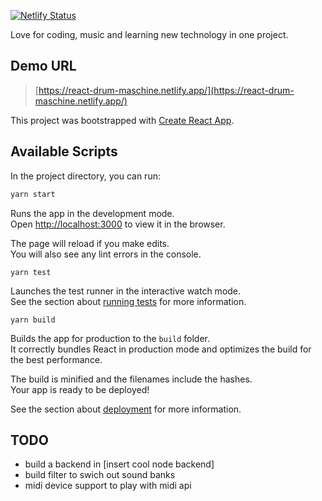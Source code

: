 [![Netlify Status](https://api.netlify.com/api/v1/badges/3bbcdd3c-4e8b-40ec-b4b4-30959f6893bf/deploy-status)](https://app.netlify.com/sites/fervent-goodall-afea11/deploys)

Love for coding, music and learning new technology in one project.

## Demo URL

> [https://react-drum-maschine.netlify.app/](https://react-drum-maschine.netlify.app/)

This project was bootstrapped with [Create React App](https://github.com/facebook/create-react-app).

## Available Scripts

In the project directory, you can run:

```bash
yarn start
```

Runs the app in the development mode.<br />
Open [http://localhost:3000](http://localhost:3000) to view it in the browser.

The page will reload if you make edits.<br />
You will also see any lint errors in the console.

```
yarn test
```

Launches the test runner in the interactive watch mode.<br />
See the section about [running tests](https://facebook.github.io/create-react-app/docs/running-tests) for more information.

```
yarn build
```

Builds the app for production to the `build` folder.<br />
It correctly bundles React in production mode and optimizes the build for the best performance.

The build is minified and the filenames include the hashes.<br />
Your app is ready to be deployed!

See the section about [deployment](https://facebook.github.io/create-react-app/docs/deployment) for more information.

## TODO

- build a backend in [insert cool node backend]
- build filter to swich out sound banks
- midi device support to play with midi api

